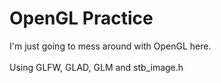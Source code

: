 # OpenGL Practice 
I'm just going to mess around with OpenGL here.<br><br>
Using GLFW, GLAD, GLM and stb_image.h
